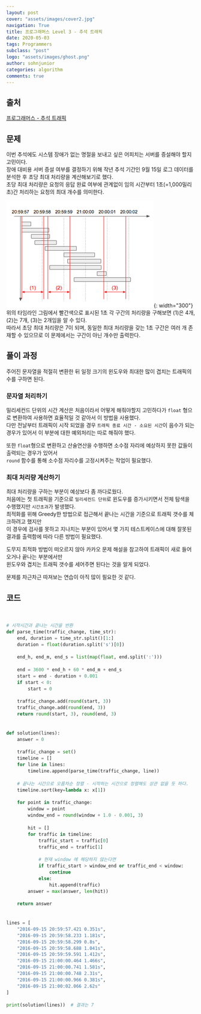 ```yaml
---
layout: post
cover: "assets/images/cover2.jpg"
navigation: True
title: 프로그래머스 Level 3 - 추석 트래픽
date: 2020-05-03
tags: Programmers
subclass: "post"
logo: "assets/images/ghost.png"
author: sohnjunior
categories: algorithm
comments: true
---
```


## 출처

[프로그래머스 - 추석 트래픽](https://programmers.co.kr/learn/courses/30/lessons/17676)

## 문제

이번 추석에도 시스템 장애가 없는 명절을 보내고 싶은 어피치는 서버를 증설해야 할지 고민이다. <br>
장애 대비용 서버 증설 여부를 결정하기 위해 작년 추석 기간인 9월 15일 로그 데이터를 분석한 후 초당 최대 처리량을 계산해보기로 했다. <br>
초당 최대 처리량은 요청의 응답 완료 여부에 관계없이 임의 시간부터 1초(=1,000밀리초)간 처리하는 요청의 최대 개수를 의미한다. <br>

![이미지](/assets/images/programmers/holiday-traffic.png){: width="300"}
위의 타임라인 그림에서 빨간색으로 표시된 1초 각 구간의 처리량을 구해보면 (1)은 4개, (2)는 7개, (3)는 2개임을 알 수 있다. <br>
따라서 초당 최대 처리량은 7이 되며, 동일한 최대 처리량을 갖는 1초 구간은 여러 개 존재할 수 있으므로 이 문제에서는 구간이 아닌 개수만 출력한다. <br>

## 풀이 과정

주어진 문자열을 적절히 변환한 뒤 일정 크기의 윈도우와 최대한 많이 겹치는 트래픽의 수를 구하면 된다. <br>

### 문자열 처리하기

밀리세컨드 단위의 시간 계산은 처음이라서 어떻게 해줘야할지 고민하다가 `float` 형으로 변환하여 사용하면 효율적일 것 같아서 이 방법을 사용했다. <br>
다만 전날부터 트래픽이 시작 되었을 경우 `트래픽 종료 시간 - 소요된 시간`이 음수가 되는 경우가 있어서 이 부분에 대한 예외처리는 따로 해줘야 했다. <br>

또한 `float`형으로 변환하고 산술연산을 수행하면 소수점 자리에 예상하지 못한 값들이 출력되는 경우가 있어서 <br>
`round` 함수를 통해 소수점 자리수를 고정시켜주는 작업이 필요했다. <br>

### 최대 처리량 계산하기

최대 처리량을 구하는 부분이 예상보다 좀 까다로웠다. <br>
처음에는 첫 트래픽을 기준으로 `밀리세컨드 단위`로 윈도우를 증가시키면서 전체 탐색을 수행했지만 `시간초과`가 발생했다.<br>
최적화를 위해 Greedy한 방법으로 접근해서 끝나는 시간을 기준으로 트래픽 갯수를 체크하려고 했지만 <br>
이 경우에 검사를 못하고 지나치는 부분이 있어서 몇 가지 테스트케이스에 대해 잘못된 결과를 출력함에 따라 다른 방법이 필요했다. <br>

도무지 최적화 방법이 떠오르지 않아 카카오 문제 해설을 참고하여 트래픽이 새로 들어오거나 끝나는 부분에서만 <br>
윈도우와 겹치는 트래픽 갯수를 세어주면 된다는 것을 알게 되었다. <br>

문제를 차근차근 따져보는 연습이 아직 많이 필요한 것 같다. <br>

## 코드

```python


# 시작시간과 끝나는 시간을 반환
def parse_time(traffic_change, time_str):
    end, duration = time_str.split()[1:]
    duration = float(duration.split('s')[0])

    end_h, end_m, end_s = list(map(float, end.split(':')))

    end = 3600 * end_h + 60 * end_m + end_s
    start = end - duration + 0.001
    if start < 0:
        start = 0

    traffic_change.add(round(start, 3))
    traffic_change.add(round(end, 3))
    return round(start, 3), round(end, 3)


def solution(lines):
    answer = 0

    traffic_change = set()
    timeline = []
    for line in lines:
        timeline.append(parse_time(traffic_change, line))

    # 끝나는 시간으로 오름차순 정렬 - 시작하는 시간으로 정렬해도 상관 없을 듯 하다.
    timeline.sort(key=lambda x: x[1])

    for point in traffic_change:
        window = point
        window_end = round(window + 1.0 - 0.001, 3)

        hit = []
        for traffic in timeline:
            traffic_start = traffic[0]
            traffic_end = traffic[1]

            # 현재 window 에 해당하지 않는다면
            if traffic_start > window_end or traffic_end < window:
                continue
            else:
                hit.append(traffic)
        answer = max(answer, len(hit))

    return answer


lines = [
    "2016-09-15 20:59:57.421 0.351s",
    "2016-09-15 20:59:58.233 1.181s",
    "2016-09-15 20:59:58.299 0.8s",
    "2016-09-15 20:59:58.688 1.041s",
    "2016-09-15 20:59:59.591 1.412s",
    "2016-09-15 21:00:00.464 1.466s",
    "2016-09-15 21:00:00.741 1.581s",
    "2016-09-15 21:00:00.748 2.31s",
    "2016-09-15 21:00:00.966 0.381s",
    "2016-09-15 21:00:02.066 2.62s"
]

print(solution(lines))  # 결과는 7


```
